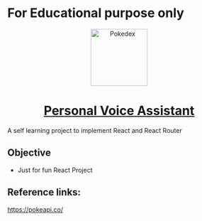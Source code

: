 # For Educational purpose only
<p align="center">
  <img  alt="Pokedex" height="128px" width="128px" src="https://img.icons8.com/color/96/000000/pokedex.png">
</p>
<h1 align="center"><a href="https://mondal10.github.io/personal-voice-assistant/">Personal Voice Assistant</a></h1>

A self learning project to implement React and React Router

## Objective
- Just for fun React Project

## Reference links:
https://pokeapi.co/
